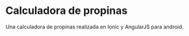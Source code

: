 Calculadora de propinas
=====================

Una calculadora de propinas realizada en Ionic y AngularJS para android.
